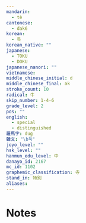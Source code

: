 ```yaml
---
mandarin:
  - tè
cantonese:
  - dak6
korean:
  - 특
korean_native: ""
japanese:
  - TOKU
  - DOKU
japanese_nanori: ""
vietnamese:
middle_chinese_initial: d
middle_chinese_final: ək
stroke_count: 10
radical: 牛
skip_number: 1-4-6
grade_level: 2
pos: ""
english:
  - special
  - distinguished
羅馬字: dug
韓文: "\b둑"
joyo_level: ""
hsk_level: ""
hanmun_edu_level: 中
danayo_id: 2167
mc_id: 1102
graphemic_classification: 寺
stand_in: 特別
aliases:
---
```


# Notes
